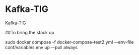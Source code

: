 # Kafka-TIG
Kafka-TIG

##To bring the stack up

sudo docker compose -f docker-compose-test2.yml --env-file conf/variables.env up --pull always
